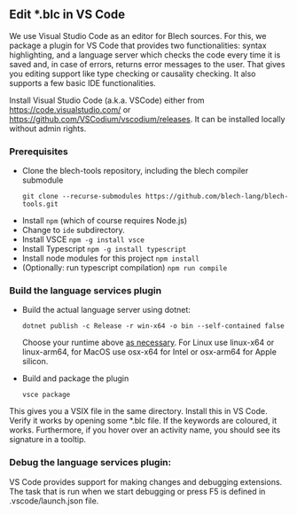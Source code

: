 ## Edit *.blc in VS Code
We use Visual Studio Code as an editor for Blech sources. For this, we package a plugin for VS Code that provides two functionalities: syntax highlighting, and a language server which checks the code every time it is saved and, in case of errors, returns error messages to the user. That gives you editing support like type checking or causality checking. It also supports a few basic IDE functionalities.

Install Visual Studio Code (a.k.a. VSCode) either from https://code.visualstudio.com/ or https://github.com/VSCodium/vscodium/releases. It can be installed locally without admin rights. 

### Prerequisites
* Clone the blech-tools repository, including the blech compiler submodule
  ```
  git clone --recurse-submodules https://github.com/blech-lang/blech-tools.git
  ```
* Install `npm` (which of course requires Node.js)
* Change to `ide` subdirectory.
* Install VSCE `npm -g install vsce`
* Install Typescript `npm -g install typescript`
* Install node modules for this project `npm install`
* (Optionally: run typescript compilation) `npm run compile`

### Build the language services plugin

* Build the actual language server using dotnet:
  ```
  dotnet publish -c Release -r win-x64 -o bin --self-contained false
  ```

  Choose your runtime above [as necessary](https://docs.microsoft.com/de-de/dotnet/core/rid-catalog).
  For Linux use linux-x64 or linux-arm64, for MacOS use osx-x64 for Intel or osx-arm64 for Apple silicon. 

* Build and package the plugin 
  ``` 
  vsce package
  ```  

This gives you a VSIX file in the same directory. Install this in VS Code. Verify it works by opening some *.blc file. If the keywords are coloured, it works. Furthermore, if you hover over an activity name, you should see its signature in a tooltip.

### Debug the language services plugin:
VS Code provides support for making changes and debugging extensions. The task that is run when we start debugging or press F5 is defined in .vscode/launch.json file. 
